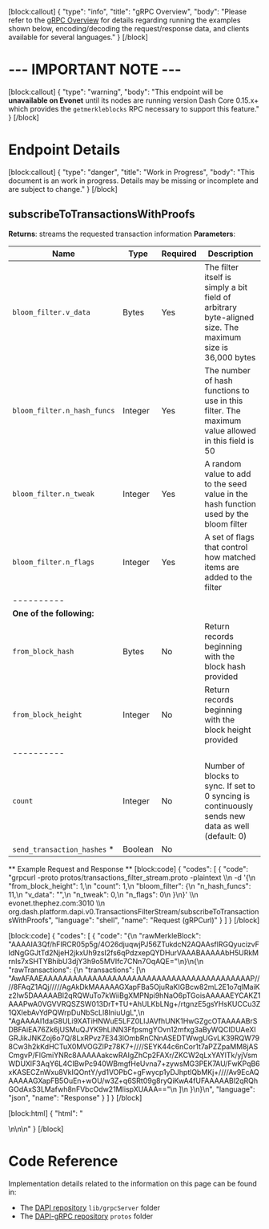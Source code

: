 [block:callout]
{
  "type": "info",
  "title": "gRPC Overview",
  "body": "Please refer to the [gRPC Overview](reference-dapi-endpoints-grpc-overview) for details regarding running the examples shown below, encoding/decoding the request/response data, and clients available for several languages."
}
[/block]
# --- IMPORTANT NOTE ---
[block:callout]
{
  "type": "warning",
  "body": "This endpoint will be **unavailable on Evonet** until its nodes are running version Dash Core 0.15.x+ which provides the `getmerkleblocks` RPC necessary to support this feature."
}
[/block]
# Endpoint Details
[block:callout]
{
  "type": "danger",
  "title": "Work in Progress",
  "body": "This document is an work in progress. Details may be missing or incomplete and are subject to change."
}
[/block]
## subscribeToTransactionsWithProofs

**Returns**: streams the requested transaction information
**Parameters**:

| Name | Type | Required | Description |
| - | - | - | - |
| `bloom_filter.v_data` | Bytes | Yes | The filter itself is simply a bit field of arbitrary byte-aligned size. The maximum size is 36,000 bytes |
| `bloom_filter.n_hash_funcs` | Integer | Yes | The number of hash functions to use in this filter. The maximum value allowed in this field is 50 |
| `bloom_filter.n_tweak` | Integer | Yes | A random value to add to the seed value in the hash function used by the bloom filter |
| `bloom_filter.n_flags` | Integer | Yes | A set of flags that control how matched items are added to the filter |
| ---------- | | | |
| __One of the following:__ | | | |
| `from_block_hash` | Bytes | No | Return records beginning with the block hash provided |
| `from_block_height` | Integer | No | Return records beginning with the block height provided |
| ---------- | | | |
| `count` | Integer | No | Number of blocks to sync. If set to 0 syncing is continuously sends new data as well (default: 0) |
| `send_transaction_hashes` * | Boolean | No |  |

** Example Request and Response **
[block:code]
{
  "codes": [
    {
      "code": "grpcurl -proto protos/transactions_filter_stream.proto -plaintext \\\n  -d '{\n  \"from_block_height\": 1,\n  \"count\": 1,\n  \"bloom_filter\": {\n    \"n_hash_funcs\": 11,\n    \"v_data\": \"\",\n    \"n_tweak\": 0,\n    \"n_flags\": 0\n  }\n}' \\\n  evonet.thephez.com:3010 \\\n  org.dash.platform.dapi.v0.TransactionsFilterStream/subscribeToTransactionsWithProofs",
      "language": "shell",
      "name": "Request (gRPCurl)"
    }
  ]
}
[/block]

[block:code]
{
  "codes": [
    {
      "code": "{\n  \"rawMerkleBlock\": \"AAAAIA3Qf/hFIRCR05p5g/4O26djuqwjPJ56ZTukdcN2AQAAsflRGQyucizvFIdNgGGJtTd2NjeH2jkxUh9zsI2fs6qPdzxepQYDHurVAAABAAAAAbH5URkMrnIs7xSHTYBhibU3djY3h9o5MVIfc7CNn7OqAQE=\"\n}\n{\n  \"rawTransactions\": {\n    \"transactions\": [\n      \"AwAFAAEAAAAAAAAAAAAAAAAAAAAAAAAAAAAAAAAAAAAAAAAAAP////8FAqZ1AQj/////AgAkDkMAAAAAGXapFBa5OjuRaKIGBcw82mL2E1o7qlMaiKz2Iw5DAAAAABl2qRQWuTo7kWiiBgXMPNpi9hNaO6pTGoisAAAAAEYCAKZ1AAAPwA0VGVVRQSZSW013DrT+TU+AhULKbLNg+/rtgnzE5gsYHsKUCCu3Z1QXIebAvYdPQWrpDuNbScLl8IniuUgL\",\n      \"AgAAAAI1daG8ULi9XATiHNWuE5LFZ0LIJAVfhUNK1HwGZgcOTAAAAABrSDBFAiEA76Zk6jUSMuQJYK9hLiNN3FfpsmgYOvn12mfxg3aByWQCIDUAeXIGRJikJNKZoj6o7Q/8LxRPvz7E343lOmbRnCNnASEDTWwgUGvLK39RQW798Cw3h2kKdHCTuX0MVOGZlPz78K7+////SEYK44c6nCor1t7aPZZpaMM8jASCmgvP/FlGmiYNRc8AAAAAakcwRAIgZhCp2FAXr/ZKCW2qLxYAYlTk/yjVsmWDUXlF3AqY6L4CIBwPc940WBmgfHeUvna7+zywsMG3PEK7AU/FwKPqB6xKASECZnWxu8VkIQOntY/yd1VOPbC+gFwycp1yDJhptlQbMKj+////Av9EcAQAAAAAGXapFB5OuEn+wOU/w3Z+q6SRt09g8ryQiKwA4fUFAAAAABl2qRQhGOdAxS3LMafwh8nFVbcOdw21MIispXUAAA==\"\n    ]\n  }\n}\n",
      "language": "json",
      "name": "Response"
    }
  ]
}
[/block]

[block:html]
{
  "html": "<div></div>\n<!--\n\ngrpcurl -proto protos/transactions_filter_stream.proto -plaintext   -d '{\n  \"from_block_height\": 30000,\n  \"count\": 1,\n  \"bloom_filter\": {\n    \"n_hash_funcs\": 11,\n    \"v_data\": \"\",\n    \"n_tweak\": 0,\n    \"n_flags\": 0\n  }\n}'   localhost:2510   org.dash.platform.dapi.v0.TransactionsFilterStream/subscribeToTransactionsWithProofs\n{\n  \"rawTransactions\": {\n    \"transactions\": [\n      \"AwAFAAEAAAAAAAAAAAAAAAAAAAAAAAAAAAAAAAAAAAAAAAAAAP////8FAjB1AQj/////AkAjDkMAAAAAGXapFBa5OjuRaKIGBcw82mL2E1o7qlMaiKxAIw5DAAAAABl2qRQWuTo7kWiiBgXMPNpi9hNaO6pTGoisAAAAAEYCADB1AAAPwA0VGVVRQSZSW013DrT+TU+AhULKbLNg+/rtgnzE5lca9JYY2DC/1hyqelAuIkJqqcby0zIroYyfLzuhjNso\"\n    ]\n  }\n}\n{\n  \"rawMerkleBlock\": \"AAAAIIGiClhX7zPY2s2DmwiDdlbUJSUpzBjclOIWcgggAwAAak7QtEqCigCc1+U3+R6ElSI/vQz4mXzn1bADpwg41MvxNjxeBaADHhuWAAACAAAAAi6VQ1ZA+oFPPtKYv7OuzUfdLqZ+ZwzAwpztIn0osooZAzrYFIkcfvpIDK6Mg9FgxH4eOkjvyMwXj6qwEqZCJPYBAw==\"\n}\n{\n  \"rawTransactions\": {\n    \"transactions\": [\n      \"AwAFAAEAAAAAAAAAAAAAAAAAAAAAAAAAAAAAAAAAAAAAAAAAAP////8FAjF1AQH/////AkAjDkMAAAAAGXapFBa5OjuRaKIGBcw82mL2E1o7qlMaiKxAIw5DAAAAABl2qRQWuTo7kWiiBgXMPNpi9hNaO6pTGoisAAAAAEYCADF1AAAPwA0VGVVRQSZSW013DrT+TU+AhULKbLNg+/rtgnzE5lca9JYY2DC/1hyqelAuIkJqqcby0zIroYyfLzuhjNso\"\n    ]\n  }\n}\n{\n  \"rawMerkleBlock\": \"AAAAIKnRSfNm6oA5kqly1SG3FJ0a/v3hAh9GrFtyApQ+AQAAx/bTc5j8Ctlx0exLl3Xn+GvymqZBllMPdX5f5TuPsFjkNzxepXsDHoBCAAABAAAAAcf203OY/ArZcdHsS5d15/hr8pqmQZZTD3V+X+U7j7BYAQE=\"\n}\n{\n  \"rawTransactions\": {\n    \"transactions\": [\n      \"AwAFAAEAAAAAAAAAAAAAAAAAAAAAAAAAAAAAAAAAAAAAAAAAAP////8FAjJ1AQT/////AkAjDkMAAAAAGXapFBa5OjuRaKIGBcw82mL2E1o7qlMaiKxAIw5DAAAAABl2qRQWuTo7kWiiBgXMPNpi9hNaO6pTGoisAAAAAEYCADJ1AAAPwA0VGVVRQSZSW013DrT+TU+AhULKbLNg+/rtgnzE5lca9JYY2DC/1hyqelAuIkJqqcby0zIroYyfLzuhjNso\"\n    ]\n  }\n}\n\n\n-->\n\n<style></style>"
}
[/block]
# Code Reference
Implementation details related to the information on this page can be found in:
- The [DAPI repository](https://github.com/dashevo/dapi) `lib/grpcServer` folder
- The [DAPI-gRPC repository](https://github.com/dashevo/dapi-grpc/) `protos` folder